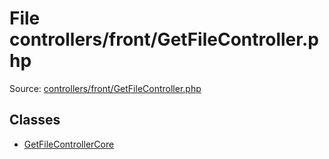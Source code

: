 File controllers/front/GetFileController.php
=========

Source: [controllers/front/GetFileController.php](https://github.com/PrestaShop/PrestaShop/blob/1.5.0.1/controllers/front/GetFileController.php)


Classes
-------

* [GetFileControllerCore](class.GetFileControllerCore.md)

